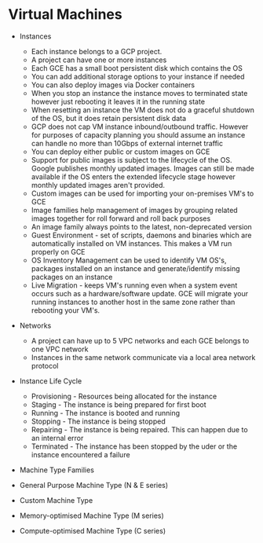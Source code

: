 # Virtual Machines

* Instances
  * Each instance belongs to a GCP project.
  * A project can have one or more instances
  * Each GCE has a small boot persistent disk which contains the OS
  * You can add additional storage options to your instance if needed
  * You can also deploy images via Docker containers
  * When you stop an instance the instance moves to terminated state however just rebooting it leaves it in the running state
  * When resetting an instance the VM does not do a graceful shutdown of the OS, but it does retain persistent disk data
  * GCP does not cap VM instance inbound/outbound traffic. However for purposes of capacity planning you should assume an instance can handle no more than 10Gbps of external internet traffic
  * You can deploy either public or custom images on GCE
  * Support for public images is subject to the lifecycle of the OS. Google publishes monthly updated images. Images can still be made available if the OS enters the extended lifecycle stage however monthly updated images aren't provided.
  * Custom images can be used for importing your on-premises VM's to GCE
  * Image families help management of images by grouping related images together for roll forward and roll back purposes
  * An image family always points to the latest, non-deprecated version
  * Guest Environment - set of scripts, daemons and binaries which are automatically installed on VM instances. This makes a VM run properly on GCE
  * OS Inventory Management can be used to identify VM OS's, packages installed on an instance and generate/identify missing packages on an instance
  * Live Migration - keeps VM's running even when a system event occurs such as a hardware/software update. GCE will migrate your running instances to another host in the same zone rather than rebooting your VM's.

* Networks
  * A project can have up to 5 VPC networks and each GCE belongs to one VPC network
  * Instances in the same network communicate via a local area network protocol

* Instance Life Cycle
  * Provisioning - Resources being allocated for the instance
  * Staging - The instance is being prepared for first boot
  * Running - The instance is booted and running
  * Stopping - The instance is being stopped
  * Repairing - The instance is being repaired. This can happen due to an internal error
  * Terminated - The instance has been stopped by the uder or the instance encountered a failure
  
* Machine Type Families
 * General Purpose Machine Type (N & E series)
 * Custom Machine Type
 * Memory-optimised Machine Type (M series)
 * Compute-optimised Machine Type (C series)
 
